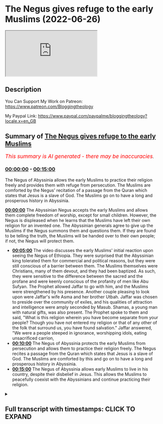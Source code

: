 # The Negus gives refuge to the early Muslims (2022-06-26)

<iframe loading='lazy' src='https://www.youtube.com/embed/zQjAMSpTYMc'></iframe>

## Description

You Can Support My Work on Patreon:
https://www.patreon.com/Bloggingtheology

My Paypal Link: 
https://www.paypal.com/paypalme/bloggingtheology?locale.x=en_GB

## Summary of [The Negus gives refuge to the early Muslims](https://www.youtube.com/watch?v=zQjAMSpTYMc)


*<span style="color:red; font-size:125%">This summary is AI generated - there may be inaccuracies</span>. [](/)*

### [00:00:00](https://www.youtube.com/watch?v=zQjAMSpTYMc&t=0) - [00:15:00](https://www.youtube.com/watch?v=zQjAMSpTYMc&t=900)

The Negus of Abyssinia allows the early Muslims to practice their religion freely and provides them with refuge from persecution. The Muslims are comforted by the Negus' recitation of a passage from the Quran which states that Jesus is a slave of God. The Muslims go on to have a long and prosperous history in Abyssinia.

**[00:00:00](https://www.youtube.com/watch?v=zQjAMSpTYMc&t=0)** The Abyssinian Negus accepts the early Muslims and allows them complete freedom of worship, except for small children. However, the Negus is displeased when he learns that the Muslims have left their own religion for an invented one. The Abyssinian generals agree to give up the Muslims if the Negus summons them and questions them. If they are found to be telling the truth, the Muslims will be handed over to their own people; if not, the Negus will protect them.
* **[00:05:00](https://www.youtube.com/watch?v=zQjAMSpTYMc&t=300)** The video discusses the early Muslims' initial reaction upon seeing the Negus of Ethiopia. They were surprised that the Abyssinian king tolerated them for commercial and political reasons, but they were still conscious of a barrier between them. The Muslims themselves were Christians, many of them devout, and they had been baptized. As such, they were sensitive to the difference between the sacred and the profane and were keenly conscious of the profanity of men like Abu Sufyan. The Prophet allowed Jaffar to go with him, and the Muslims were strengthened by his presence. Another couple pleasing to look upon were Jaffar's wife Asma and her brother Utbah. Jaffar was chosen to preside over the community of exiles, and his qualities of attraction and intelligence were amply seconded by Masub. Shamas, a young man with natural gifts, was also present. The Prophet spoke to them and said, "What is this religion wherein you have become separate from your people? Though you have not entered my religion or that of any other of the folk that surround us, you have found salvation." Jaffar answered, "We were a people steeped in ignorance, worshipping idols, eating unsacrificed carrion,
* **[00:10:00](https://www.youtube.com/watch?v=zQjAMSpTYMc&t=600)** The Negus of Abyssinia protects the early Muslims from persecution and allows them to practice their religion freely. The Negus recites a passage from the Quran which states that Jesus is a slave of God. The Muslims are comforted by this and go on to have a long and prosperous history in Abyssinia.
* **[00:15:00](https://www.youtube.com/watch?v=zQjAMSpTYMc&t=900)** The Negus of Abyssinia allows early Muslims to live in his country, despite their disbelief in Jesus. This allows the Muslims to peacefully coexist with the Abyssinians and continue practicing their religion.

<details><summary><h2>Full transcript with timestamps: CLICK TO EXPAND</h2></summary>

[0:00:03](https://youtu.be/zQjAMSpTYMc?t=3) in this story we read one of the most  
[0:00:05](https://youtu.be/zQjAMSpTYMc?t=5) touching episodes in the early history  
[0:00:08](https://youtu.be/zQjAMSpTYMc?t=8) of the muslim community  
[0:00:10](https://youtu.be/zQjAMSpTYMc?t=10) and i continue to read from muhammad his  
[0:00:13](https://youtu.be/zQjAMSpTYMc?t=13) life based on the earlier sources by  
[0:00:15](https://youtu.be/zQjAMSpTYMc?t=15) martin ling's chapter 27 entitled  
[0:00:19](https://youtu.be/zQjAMSpTYMc?t=19) abyssinia  
[0:00:21](https://youtu.be/zQjAMSpTYMc?t=21) the emigrants were well received in  
[0:00:24](https://youtu.be/zQjAMSpTYMc?t=24) abyssinia and were allowed complete  
[0:00:26](https://youtu.be/zQjAMSpTYMc?t=26) freedom of worship  
[0:00:28](https://youtu.be/zQjAMSpTYMc?t=28) in all not counting the small children  
[0:00:31](https://youtu.be/zQjAMSpTYMc?t=31) they took with them there were about 80  
[0:00:34](https://youtu.be/zQjAMSpTYMc?t=34) in number but they did not all go at the  
[0:00:37](https://youtu.be/zQjAMSpTYMc?t=37) same time  
[0:00:38](https://youtu.be/zQjAMSpTYMc?t=38) their flight was secretly planned and  
[0:00:41](https://youtu.be/zQjAMSpTYMc?t=41) carried out unobtrusively in small  
[0:00:44](https://youtu.be/zQjAMSpTYMc?t=44) groups  
[0:00:45](https://youtu.be/zQjAMSpTYMc?t=45) their families word and could have  
[0:00:48](https://youtu.be/zQjAMSpTYMc?t=48) stopped it  
[0:00:49](https://youtu.be/zQjAMSpTYMc?t=49) if they had known about it but the move  
[0:00:52](https://youtu.be/zQjAMSpTYMc?t=52) had been totally unexpected and they  
[0:00:55](https://youtu.be/zQjAMSpTYMc?t=55) failed to realize what had happened  
[0:00:57](https://youtu.be/zQjAMSpTYMc?t=57) until the believers had all reached  
[0:01:00](https://youtu.be/zQjAMSpTYMc?t=60) their final destination  
[0:01:03](https://youtu.be/zQjAMSpTYMc?t=63) the leaders of quraish however were  
[0:01:06](https://youtu.be/zQjAMSpTYMc?t=66) nonetheless determined that they should  
[0:01:08](https://youtu.be/zQjAMSpTYMc?t=68) not be left in peace to establish there  
[0:01:12](https://youtu.be/zQjAMSpTYMc?t=72) beyond their control a dangerous  
[0:01:15](https://youtu.be/zQjAMSpTYMc?t=75) community which might be increased  
[0:01:18](https://youtu.be/zQjAMSpTYMc?t=78) tenfold if others joined them  
[0:01:21](https://youtu.be/zQjAMSpTYMc?t=81) so they speedily thought out a plan and  
[0:01:24](https://youtu.be/zQjAMSpTYMc?t=84) made ready a quantity of presence of a  
[0:01:27](https://youtu.be/zQjAMSpTYMc?t=87) kind that the abyssinians were known to  
[0:01:31](https://youtu.be/zQjAMSpTYMc?t=91) value most  
[0:01:33](https://youtu.be/zQjAMSpTYMc?t=93) leatherwork they prized above all  
[0:01:37](https://youtu.be/zQjAMSpTYMc?t=97) so a large number of fine skins were  
[0:01:40](https://youtu.be/zQjAMSpTYMc?t=100) collected  
[0:01:41](https://youtu.be/zQjAMSpTYMc?t=101) enough to make a rich bribe for every  
[0:01:45](https://youtu.be/zQjAMSpTYMc?t=105) one of the negus's generals  
[0:01:49](https://youtu.be/zQjAMSpTYMc?t=109) there were also rich gifts for the negus  
[0:01:52](https://youtu.be/zQjAMSpTYMc?t=112) himself then they were then they  
[0:01:55](https://youtu.be/zQjAMSpTYMc?t=115) carefully chose two men one of whom was  
[0:02:00](https://youtu.be/zQjAMSpTYMc?t=120) of the clan of sham  
[0:02:03](https://youtu.be/zQjAMSpTYMc?t=123) quresh told them exactly what to do  
[0:02:07](https://youtu.be/zQjAMSpTYMc?t=127) they were to approach each of the  
[0:02:09](https://youtu.be/zQjAMSpTYMc?t=129) generals separately  
[0:02:12](https://youtu.be/zQjAMSpTYMc?t=132) give him his present and say  
[0:02:15](https://youtu.be/zQjAMSpTYMc?t=135) some young foolish men and women of our  
[0:02:18](https://youtu.be/zQjAMSpTYMc?t=138) people have taken refuge in this kingdom  
[0:02:22](https://youtu.be/zQjAMSpTYMc?t=142) they have left their own religion not  
[0:02:24](https://youtu.be/zQjAMSpTYMc?t=144) for yours but for one they have invented  
[0:02:28](https://youtu.be/zQjAMSpTYMc?t=148) one that is unknown to us  
[0:02:31](https://youtu.be/zQjAMSpTYMc?t=151) and to yourselves  
[0:02:33](https://youtu.be/zQjAMSpTYMc?t=153) the nobles of their people have sent us  
[0:02:36](https://youtu.be/zQjAMSpTYMc?t=156) to your king on their account that he  
[0:02:38](https://youtu.be/zQjAMSpTYMc?t=158) may send them home  
[0:02:40](https://youtu.be/zQjAMSpTYMc?t=160) so when we speak to him about them  
[0:02:44](https://youtu.be/zQjAMSpTYMc?t=164) counsel him to deliver them into our  
[0:02:47](https://youtu.be/zQjAMSpTYMc?t=167) hands and have no words with them  
[0:02:50](https://youtu.be/zQjAMSpTYMc?t=170) for their people see best how it is with  
[0:02:54](https://youtu.be/zQjAMSpTYMc?t=174) them  
[0:02:57](https://youtu.be/zQjAMSpTYMc?t=177) the generals all agreed and the two men  
[0:03:00](https://youtu.be/zQjAMSpTYMc?t=180) of quraish took their presence to the  
[0:03:03](https://youtu.be/zQjAMSpTYMc?t=183) negus  
[0:03:05](https://youtu.be/zQjAMSpTYMc?t=185) asking that the immigrants should be  
[0:03:07](https://youtu.be/zQjAMSpTYMc?t=187) given into their hands and explaining  
[0:03:10](https://youtu.be/zQjAMSpTYMc?t=190) the reason as they had done to the  
[0:03:12](https://youtu.be/zQjAMSpTYMc?t=192) generals  
[0:03:13](https://youtu.be/zQjAMSpTYMc?t=193) and finally adding  
[0:03:16](https://youtu.be/zQjAMSpTYMc?t=196) the nobles of their people who are their  
[0:03:18](https://youtu.be/zQjAMSpTYMc?t=198) fathers their uncles and their kinsmen  
[0:03:22](https://youtu.be/zQjAMSpTYMc?t=202) begged thee to restore them unto them  
[0:03:27](https://youtu.be/zQjAMSpTYMc?t=207) the generals were present at the  
[0:03:29](https://youtu.be/zQjAMSpTYMc?t=209) audience and now with one voice they  
[0:03:32](https://youtu.be/zQjAMSpTYMc?t=212) urge the to comply with their  
[0:03:34](https://youtu.be/zQjAMSpTYMc?t=214) request and give up the refugees in as  
[0:03:38](https://youtu.be/zQjAMSpTYMc?t=218) much as kinsmen are the best judges of  
[0:03:41](https://youtu.be/zQjAMSpTYMc?t=221) the affairs of their kinsmen  
[0:03:46](https://youtu.be/zQjAMSpTYMc?t=226) but the negus was displeased  
[0:03:49](https://youtu.be/zQjAMSpTYMc?t=229) and said  
[0:03:51](https://youtu.be/zQjAMSpTYMc?t=231) nay by god they shall not be put  
[0:03:54](https://youtu.be/zQjAMSpTYMc?t=234) betrayed  
[0:03:56](https://youtu.be/zQjAMSpTYMc?t=236) a people that have sought my protection  
[0:03:59](https://youtu.be/zQjAMSpTYMc?t=239) and made my country their abode and  
[0:04:02](https://youtu.be/zQjAMSpTYMc?t=242) chosen me above all others  
[0:04:06](https://youtu.be/zQjAMSpTYMc?t=246) give them up i will not  
[0:04:09](https://youtu.be/zQjAMSpTYMc?t=249) until i have summoned them and  
[0:04:11](https://youtu.be/zQjAMSpTYMc?t=251) questioned them concerning what these  
[0:04:13](https://youtu.be/zQjAMSpTYMc?t=253) men say of them  
[0:04:16](https://youtu.be/zQjAMSpTYMc?t=256) if it be as they have said then i will  
[0:04:19](https://youtu.be/zQjAMSpTYMc?t=259) deliver them unto them that they may  
[0:04:22](https://youtu.be/zQjAMSpTYMc?t=262) restore them to their own people  
[0:04:25](https://youtu.be/zQjAMSpTYMc?t=265) but if not then i will be their good  
[0:04:28](https://youtu.be/zQjAMSpTYMc?t=268) protector so long as they seek my  
[0:04:31](https://youtu.be/zQjAMSpTYMc?t=271) protection  
[0:04:34](https://youtu.be/zQjAMSpTYMc?t=274) then he sent for the companions of the  
[0:04:37](https://youtu.be/zQjAMSpTYMc?t=277) prophet and at the same time he  
[0:04:39](https://youtu.be/zQjAMSpTYMc?t=279) assembled his bishops who brought with  
[0:04:42](https://youtu.be/zQjAMSpTYMc?t=282) them their sacred books and spread them  
[0:04:45](https://youtu.be/zQjAMSpTYMc?t=285) open around the throne  
[0:04:48](https://youtu.be/zQjAMSpTYMc?t=288) amma and his fellow envoy had hoped to  
[0:04:52](https://youtu.be/zQjAMSpTYMc?t=292) prevent this meeting between the negus  
[0:04:55](https://youtu.be/zQjAMSpTYMc?t=295) and the refugees and it was indeed in  
[0:04:57](https://youtu.be/zQjAMSpTYMc?t=297) their interests to prevent it even more  
[0:05:01](https://youtu.be/zQjAMSpTYMc?t=301) so than they realized  
[0:05:04](https://youtu.be/zQjAMSpTYMc?t=304) for they were unaware that while the  
[0:05:06](https://youtu.be/zQjAMSpTYMc?t=306) abyssinians tolerated them for  
[0:05:09](https://youtu.be/zQjAMSpTYMc?t=309) commercial and political reasons  
[0:05:12](https://youtu.be/zQjAMSpTYMc?t=312) they looked down on them as heathens  
[0:05:16](https://youtu.be/zQjAMSpTYMc?t=316) and were conscious of a barrier between  
[0:05:18](https://youtu.be/zQjAMSpTYMc?t=318) them  
[0:05:20](https://youtu.be/zQjAMSpTYMc?t=320) they themselves were christians  
[0:05:23](https://youtu.be/zQjAMSpTYMc?t=323) many of them devout  
[0:05:26](https://youtu.be/zQjAMSpTYMc?t=326) they had been baptized they worshipped  
[0:05:28](https://youtu.be/zQjAMSpTYMc?t=328) the one god and they carried in their  
[0:05:31](https://youtu.be/zQjAMSpTYMc?t=331) flesh the sacrament of the eucharist  
[0:05:35](https://youtu.be/zQjAMSpTYMc?t=335) as such they were sensitive to the  
[0:05:37](https://youtu.be/zQjAMSpTYMc?t=337) difference between the sacred and the  
[0:05:40](https://youtu.be/zQjAMSpTYMc?t=340) profane and they were keenly conscious  
[0:05:43](https://youtu.be/zQjAMSpTYMc?t=343) of the profanity of men like amma  
[0:05:48](https://youtu.be/zQjAMSpTYMc?t=348) so much the more were they receptive  
[0:05:51](https://youtu.be/zQjAMSpTYMc?t=351) none more than the negus himself  
[0:05:53](https://youtu.be/zQjAMSpTYMc?t=353) to the impression of holy earnestness  
[0:05:57](https://youtu.be/zQjAMSpTYMc?t=357) and depth which was made on them by the  
[0:06:00](https://youtu.be/zQjAMSpTYMc?t=360) company of believers who were now  
[0:06:03](https://youtu.be/zQjAMSpTYMc?t=363) ushered into the throne room and a  
[0:06:06](https://youtu.be/zQjAMSpTYMc?t=366) murmur of wonderment arose from the  
[0:06:08](https://youtu.be/zQjAMSpTYMc?t=368) bishops and others  
[0:06:10](https://youtu.be/zQjAMSpTYMc?t=370) as they recognized that here were men  
[0:06:13](https://youtu.be/zQjAMSpTYMc?t=373) and women more akin to themselves than  
[0:06:17](https://youtu.be/zQjAMSpTYMc?t=377) to such a quraish as they had previously  
[0:06:20](https://youtu.be/zQjAMSpTYMc?t=380) encountered  
[0:06:22](https://youtu.be/zQjAMSpTYMc?t=382) moreover most of them were young and in  
[0:06:25](https://youtu.be/zQjAMSpTYMc?t=385) them many of them their piety of  
[0:06:28](https://youtu.be/zQjAMSpTYMc?t=388) demeanor was enhanced by a great natural  
[0:06:32](https://youtu.be/zQjAMSpTYMc?t=392) beauty  
[0:06:35](https://youtu.be/zQjAMSpTYMc?t=395) not for all of them had the emigration  
[0:06:37](https://youtu.be/zQjAMSpTYMc?t=397) been a necessity  
[0:06:39](https://youtu.be/zQjAMSpTYMc?t=399) uthman's family had given up trying to  
[0:06:42](https://youtu.be/zQjAMSpTYMc?t=402) make him recount  
[0:06:44](https://youtu.be/zQjAMSpTYMc?t=404) but the prophet nonetheless allowed him  
[0:06:47](https://youtu.be/zQjAMSpTYMc?t=407) to go and to take with him rukaya  
[0:06:50](https://youtu.be/zQjAMSpTYMc?t=410) their presence was a source of strength  
[0:06:53](https://youtu.be/zQjAMSpTYMc?t=413) to the community of exiles  
[0:06:57](https://youtu.be/zQjAMSpTYMc?t=417) another couple very pleasing to look  
[0:06:59](https://youtu.be/zQjAMSpTYMc?t=419) upon were jaffa and his wife asma  
[0:07:03](https://youtu.be/zQjAMSpTYMc?t=423) they were well protected by abu talib  
[0:07:06](https://youtu.be/zQjAMSpTYMc?t=426) but the refugees needed a spokesman and  
[0:07:09](https://youtu.be/zQjAMSpTYMc?t=429) jaffar was an eloquent speaker  
[0:07:13](https://youtu.be/zQjAMSpTYMc?t=433) he was also most winning in his person  
[0:07:16](https://youtu.be/zQjAMSpTYMc?t=436) and the prophet said to him on one  
[0:07:18](https://youtu.be/zQjAMSpTYMc?t=438) occasion  
[0:07:20](https://youtu.be/zQjAMSpTYMc?t=440) thou art like me in looks and in  
[0:07:23](https://youtu.be/zQjAMSpTYMc?t=443) character  
[0:07:25](https://youtu.be/zQjAMSpTYMc?t=445) it was jaffa he had chosen to preside  
[0:07:28](https://youtu.be/zQjAMSpTYMc?t=448) over the community of exiles  
[0:07:31](https://youtu.be/zQjAMSpTYMc?t=451) and his qualities of attraction and  
[0:07:34](https://youtu.be/zQjAMSpTYMc?t=454) intelligence were amply seconded by  
[0:07:37](https://youtu.be/zQjAMSpTYMc?t=457) masub of abd al-daar a young man whom  
[0:07:41](https://youtu.be/zQjAMSpTYMc?t=461) the prophet was later to entrust with a  
[0:07:43](https://youtu.be/zQjAMSpTYMc?t=463) mission of immense importance in virtue  
[0:07:47](https://youtu.be/zQjAMSpTYMc?t=467) of his natural gifts  
[0:07:50](https://youtu.be/zQjAMSpTYMc?t=470) likewise remarkable was a young maximite  
[0:07:54](https://youtu.be/zQjAMSpTYMc?t=474) known as shamas  
[0:07:56](https://youtu.be/zQjAMSpTYMc?t=476) whose mother was the sister of utbah  
[0:08:00](https://youtu.be/zQjAMSpTYMc?t=480) his name which means deacon  
[0:08:03](https://youtu.be/zQjAMSpTYMc?t=483) was given him because on one occasion  
[0:08:06](https://youtu.be/zQjAMSpTYMc?t=486) mecca had been visited by a christian  
[0:08:09](https://youtu.be/zQjAMSpTYMc?t=489) dignitary of that rank a man so  
[0:08:12](https://youtu.be/zQjAMSpTYMc?t=492) exceptionally handsome as to arouse  
[0:08:15](https://youtu.be/zQjAMSpTYMc?t=495) general admiration  
[0:08:17](https://youtu.be/zQjAMSpTYMc?t=497) whereupon utber had said  
[0:08:20](https://youtu.be/zQjAMSpTYMc?t=500) i will show you a shamas  
[0:08:22](https://youtu.be/zQjAMSpTYMc?t=502) more beautiful than he  
[0:08:25](https://youtu.be/zQjAMSpTYMc?t=505) and he went and brought before them his  
[0:08:28](https://youtu.be/zQjAMSpTYMc?t=508) sister's son  
[0:08:30](https://youtu.be/zQjAMSpTYMc?t=510) zaba  
[0:08:31](https://youtu.be/zQjAMSpTYMc?t=511) sophia's son was also present and there  
[0:08:34](https://youtu.be/zQjAMSpTYMc?t=514) were other cousins of the prophet  
[0:08:37](https://youtu.be/zQjAMSpTYMc?t=517) tulabe the son of awa two sons of uma  
[0:08:42](https://youtu.be/zQjAMSpTYMc?t=522) abd allah ibn jash and ube allah  
[0:08:45](https://youtu.be/zQjAMSpTYMc?t=525) together with the ubaid allah's umaired  
[0:08:48](https://youtu.be/zQjAMSpTYMc?t=528) wife um habiba  
[0:08:50](https://youtu.be/zQjAMSpTYMc?t=530) and the two sons of bara  
[0:08:57](https://youtu.be/zQjAMSpTYMc?t=537) both with their wives  
[0:08:59](https://youtu.be/zQjAMSpTYMc?t=539) it is from the beautiful um salama that  
[0:09:03](https://youtu.be/zQjAMSpTYMc?t=543) most of the accounts of this first  
[0:09:05](https://youtu.be/zQjAMSpTYMc?t=545) emigration have come down  
[0:09:10](https://youtu.be/zQjAMSpTYMc?t=550) when they were all assembled the  
[0:09:12](https://youtu.be/zQjAMSpTYMc?t=552) spoke to them and said  
[0:09:15](https://youtu.be/zQjAMSpTYMc?t=555) what is this religion wherein ye have  
[0:09:18](https://youtu.be/zQjAMSpTYMc?t=558) become separate from your people  
[0:09:20](https://youtu.be/zQjAMSpTYMc?t=560) though you have not entered my religion  
[0:09:23](https://youtu.be/zQjAMSpTYMc?t=563) nor that of any other of the folk that  
[0:09:26](https://youtu.be/zQjAMSpTYMc?t=566) surround us  
[0:09:28](https://youtu.be/zQjAMSpTYMc?t=568) and jaffa answered him saying  
[0:09:32](https://youtu.be/zQjAMSpTYMc?t=572) o king  
[0:09:33](https://youtu.be/zQjAMSpTYMc?t=573) we were a people steeped in ignorance  
[0:09:37](https://youtu.be/zQjAMSpTYMc?t=577) worshiping idols  
[0:09:39](https://youtu.be/zQjAMSpTYMc?t=579) eating unsacrificed carrion  
[0:09:42](https://youtu.be/zQjAMSpTYMc?t=582) committing abominations and the strong  
[0:09:45](https://youtu.be/zQjAMSpTYMc?t=585) would devour the weak  
[0:09:48](https://youtu.be/zQjAMSpTYMc?t=588) thus we were  
[0:09:50](https://youtu.be/zQjAMSpTYMc?t=590) until god sent us a messenger from out  
[0:09:54](https://youtu.be/zQjAMSpTYMc?t=594) of our midst  
[0:09:55](https://youtu.be/zQjAMSpTYMc?t=595) one whose lineage we knew  
[0:09:58](https://youtu.be/zQjAMSpTYMc?t=598) and his veracity and his worthiness of  
[0:10:00](https://youtu.be/zQjAMSpTYMc?t=600) trust and his  
[0:10:02](https://youtu.be/zQjAMSpTYMc?t=602) integrity he called us unto god  
[0:10:06](https://youtu.be/zQjAMSpTYMc?t=606) that we should testify to his oneness  
[0:10:09](https://youtu.be/zQjAMSpTYMc?t=609) and worship him and renounce what we and  
[0:10:13](https://youtu.be/zQjAMSpTYMc?t=613) our fathers had worshiped in the way of  
[0:10:15](https://youtu.be/zQjAMSpTYMc?t=615) stones and idols  
[0:10:19](https://youtu.be/zQjAMSpTYMc?t=619) and he commanded us to speak truly to  
[0:10:22](https://youtu.be/zQjAMSpTYMc?t=622) fulfill our promises to respect the ties  
[0:10:26](https://youtu.be/zQjAMSpTYMc?t=626) of kinship and the rights of our  
[0:10:29](https://youtu.be/zQjAMSpTYMc?t=629) neighbors  
[0:10:30](https://youtu.be/zQjAMSpTYMc?t=630) and to refrain from crimes and from  
[0:10:33](https://youtu.be/zQjAMSpTYMc?t=633) bloodshed  
[0:10:36](https://youtu.be/zQjAMSpTYMc?t=636) so we worship god alone and sitting not  
[0:10:40](https://youtu.be/zQjAMSpTYMc?t=640) beside him counting as forbidden what he  
[0:10:44](https://youtu.be/zQjAMSpTYMc?t=644) hath forbidden  
[0:10:45](https://youtu.be/zQjAMSpTYMc?t=645) and as listed what he hath allowed  
[0:10:49](https://youtu.be/zQjAMSpTYMc?t=649) for these reasons have our people turned  
[0:10:52](https://youtu.be/zQjAMSpTYMc?t=652) against us and have persecuted us to  
[0:10:56](https://youtu.be/zQjAMSpTYMc?t=656) make us forsake our religion and revert  
[0:10:59](https://youtu.be/zQjAMSpTYMc?t=659) from the worship of god to the worship  
[0:11:02](https://youtu.be/zQjAMSpTYMc?t=662) of idols  
[0:11:04](https://youtu.be/zQjAMSpTYMc?t=664) that is why we have come to thy country  
[0:11:07](https://youtu.be/zQjAMSpTYMc?t=667) having chosen thee above all others  
[0:11:11](https://youtu.be/zQjAMSpTYMc?t=671) and we have been happy in thy protection  
[0:11:15](https://youtu.be/zQjAMSpTYMc?t=675) and it is our hope o king that here with  
[0:11:19](https://youtu.be/zQjAMSpTYMc?t=679) thee  
[0:11:20](https://youtu.be/zQjAMSpTYMc?t=680) we shall not suffer wrong  
[0:11:26](https://youtu.be/zQjAMSpTYMc?t=686) the royal interpreters translated all  
[0:11:28](https://youtu.be/zQjAMSpTYMc?t=688) that he had said  
[0:11:30](https://youtu.be/zQjAMSpTYMc?t=690) the negus then asked if they had with  
[0:11:32](https://youtu.be/zQjAMSpTYMc?t=692) them any revelation that their prophet  
[0:11:35](https://youtu.be/zQjAMSpTYMc?t=695) had brought them from god and when jaffa  
[0:11:39](https://youtu.be/zQjAMSpTYMc?t=699) answered that they had  
[0:11:41](https://youtu.be/zQjAMSpTYMc?t=701) he said  
[0:11:42](https://youtu.be/zQjAMSpTYMc?t=702) then recite it to me  
[0:11:45](https://youtu.be/zQjAMSpTYMc?t=705) whereupon jaffa recited a passage from  
[0:11:48](https://youtu.be/zQjAMSpTYMc?t=708) the surah of mary which had been  
[0:11:51](https://youtu.be/zQjAMSpTYMc?t=711) recently revealed shortly before their  
[0:11:54](https://youtu.be/zQjAMSpTYMc?t=714) departure  
[0:11:56](https://youtu.be/zQjAMSpTYMc?t=716) the quran says  
[0:11:58](https://youtu.be/zQjAMSpTYMc?t=718) and make mention of mary in the book  
[0:12:01](https://youtu.be/zQjAMSpTYMc?t=721) when she withdrew from her people unto  
[0:12:04](https://youtu.be/zQjAMSpTYMc?t=724) her place towards the east  
[0:12:06](https://youtu.be/zQjAMSpTYMc?t=726) and secluded herself from them  
[0:12:09](https://youtu.be/zQjAMSpTYMc?t=729) and we sent unto her our spirit and it  
[0:12:12](https://youtu.be/zQjAMSpTYMc?t=732) appeared unto her in the likeness of a  
[0:12:15](https://youtu.be/zQjAMSpTYMc?t=735) perfect man  
[0:12:17](https://youtu.be/zQjAMSpTYMc?t=737) she said  
[0:12:19](https://youtu.be/zQjAMSpTYMc?t=739) i take refuge from thee in the  
[0:12:21](https://youtu.be/zQjAMSpTYMc?t=741) infinitely good if any piety thou hast  
[0:12:25](https://youtu.be/zQjAMSpTYMc?t=745) he said  
[0:12:26](https://youtu.be/zQjAMSpTYMc?t=746) i am none other than a messenger from  
[0:12:29](https://youtu.be/zQjAMSpTYMc?t=749) thy lord that i may bestow on thee a son  
[0:12:33](https://youtu.be/zQjAMSpTYMc?t=753) most pure  
[0:12:35](https://youtu.be/zQjAMSpTYMc?t=755) she said how can there be for me a son  
[0:12:39](https://youtu.be/zQjAMSpTYMc?t=759) when no man hath touched me nor am i  
[0:12:43](https://youtu.be/zQjAMSpTYMc?t=763) unchaste  
[0:12:45](https://youtu.be/zQjAMSpTYMc?t=765) he said  
[0:12:46](https://youtu.be/zQjAMSpTYMc?t=766) even so shall it be  
[0:12:49](https://youtu.be/zQjAMSpTYMc?t=769) thy lord saith it is easy for me  
[0:12:54](https://youtu.be/zQjAMSpTYMc?t=774) that we may make him a sign for mankind  
[0:12:58](https://youtu.be/zQjAMSpTYMc?t=778) and a mercy from us  
[0:13:00](https://youtu.be/zQjAMSpTYMc?t=780) and it is a thing ordained  
[0:13:06](https://youtu.be/zQjAMSpTYMc?t=786) the legos wept and his bishops wept also  
[0:13:10](https://youtu.be/zQjAMSpTYMc?t=790) when they heard him recite and when it  
[0:13:12](https://youtu.be/zQjAMSpTYMc?t=792) was translated they wept again and the  
[0:13:15](https://youtu.be/zQjAMSpTYMc?t=795)  said  
[0:13:16](https://youtu.be/zQjAMSpTYMc?t=796) this hath truly come from the same  
[0:13:19](https://youtu.be/zQjAMSpTYMc?t=799) source as that which jesus brought  
[0:13:23](https://youtu.be/zQjAMSpTYMc?t=803) then he turned to the two envoys of  
[0:13:26](https://youtu.be/zQjAMSpTYMc?t=806) quresh and said  
[0:13:28](https://youtu.be/zQjAMSpTYMc?t=808) you may go  
[0:13:29](https://youtu.be/zQjAMSpTYMc?t=809) for by god i will not deliver them unto  
[0:13:32](https://youtu.be/zQjAMSpTYMc?t=812) you they shall not be portrayed betrayed  
[0:13:39](https://youtu.be/zQjAMSpTYMc?t=819) but when they had withdrawn from the  
[0:13:41](https://youtu.be/zQjAMSpTYMc?t=821) royal presence ammo said to his  
[0:13:43](https://youtu.be/zQjAMSpTYMc?t=823) companion  
[0:13:44](https://youtu.be/zQjAMSpTYMc?t=824) tomorrow i will tell him a thing that  
[0:13:47](https://youtu.be/zQjAMSpTYMc?t=827) shall tear up this green growing  
[0:13:49](https://youtu.be/zQjAMSpTYMc?t=829) prosperity of theirs by the roots  
[0:13:53](https://youtu.be/zQjAMSpTYMc?t=833) i will tell them that they aver that  
[0:13:55](https://youtu.be/zQjAMSpTYMc?t=835) jesus the son of mary is a slave  
[0:14:00](https://youtu.be/zQjAMSpTYMc?t=840) so the next morning he went to the negus  
[0:14:03](https://youtu.be/zQjAMSpTYMc?t=843) and said o king  
[0:14:05](https://youtu.be/zQjAMSpTYMc?t=845) they utter an enormous lie about jesus  
[0:14:09](https://youtu.be/zQjAMSpTYMc?t=849) the son of mary  
[0:14:10](https://youtu.be/zQjAMSpTYMc?t=850) do but send to them and ask them what  
[0:14:14](https://youtu.be/zQjAMSpTYMc?t=854) they say of him  
[0:14:16](https://youtu.be/zQjAMSpTYMc?t=856) so they went so they so he sent them  
[0:14:19](https://youtu.be/zQjAMSpTYMc?t=859) word to come to him again and to tell  
[0:14:22](https://youtu.be/zQjAMSpTYMc?t=862) him what they said of jesus  
[0:14:25](https://youtu.be/zQjAMSpTYMc?t=865) whereupon they were troubled for nothing  
[0:14:27](https://youtu.be/zQjAMSpTYMc?t=867) of this kind had ever yet befallen them  
[0:14:31](https://youtu.be/zQjAMSpTYMc?t=871) they consulted together as what they  
[0:14:34](https://youtu.be/zQjAMSpTYMc?t=874) should reply when the question was put  
[0:14:37](https://youtu.be/zQjAMSpTYMc?t=877) to them though they all knew that they  
[0:14:39](https://youtu.be/zQjAMSpTYMc?t=879) had no choice but to say what god had  
[0:14:42](https://youtu.be/zQjAMSpTYMc?t=882) said so when they entered the royal  
[0:14:45](https://youtu.be/zQjAMSpTYMc?t=885) presence and it was said to them what  
[0:14:48](https://youtu.be/zQjAMSpTYMc?t=888) say ye o jesus the son of mary  
[0:14:51](https://youtu.be/zQjAMSpTYMc?t=891) jafar said  
[0:14:53](https://youtu.be/zQjAMSpTYMc?t=893) we say of him what our prophet brought  
[0:14:55](https://youtu.be/zQjAMSpTYMc?t=895) unto us  
[0:14:57](https://youtu.be/zQjAMSpTYMc?t=897) that he is the slave of god and his  
[0:15:01](https://youtu.be/zQjAMSpTYMc?t=901) messenger and his spirit and his word  
[0:15:05](https://youtu.be/zQjAMSpTYMc?t=905) which he cast unto mary the blessed  
[0:15:08](https://youtu.be/zQjAMSpTYMc?t=908) virgin  
[0:15:11](https://youtu.be/zQjAMSpTYMc?t=911) the lagos took a piece of wood and said  
[0:15:14](https://youtu.be/zQjAMSpTYMc?t=914) jesus the son of mary exceedeth not what  
[0:15:17](https://youtu.be/zQjAMSpTYMc?t=917) thou has said by the length of this  
[0:15:20](https://youtu.be/zQjAMSpTYMc?t=920) stick  
[0:15:21](https://youtu.be/zQjAMSpTYMc?t=921) and when the generals ran him snorted he  
[0:15:25](https://youtu.be/zQjAMSpTYMc?t=925) added for all your snorting  
[0:15:29](https://youtu.be/zQjAMSpTYMc?t=929) then he turned to jafar and his  
[0:15:30](https://youtu.be/zQjAMSpTYMc?t=930) companions and said  
[0:15:32](https://youtu.be/zQjAMSpTYMc?t=932) go your ways for you are safe in my land  
[0:15:36](https://youtu.be/zQjAMSpTYMc?t=936) not for mountains of gold would i harm a  
[0:15:39](https://youtu.be/zQjAMSpTYMc?t=939) single man of you  
[0:15:42](https://youtu.be/zQjAMSpTYMc?t=942) and with a movement of his hand towards  
[0:15:44](https://youtu.be/zQjAMSpTYMc?t=944) the envoys of quraish he said to his  
[0:15:47](https://youtu.be/zQjAMSpTYMc?t=947) attendant  
[0:15:48](https://youtu.be/zQjAMSpTYMc?t=948) return unto these two men their gifts  
[0:15:52](https://youtu.be/zQjAMSpTYMc?t=952) for i have no use for them  
[0:15:56](https://youtu.be/zQjAMSpTYMc?t=956) so amma and the other man went back  
[0:15:59](https://youtu.be/zQjAMSpTYMc?t=959) ignominiously  
[0:16:01](https://youtu.be/zQjAMSpTYMc?t=961) to mecca  
[0:16:03](https://youtu.be/zQjAMSpTYMc?t=963) meanwhile the news of what the  
[0:16:06](https://youtu.be/zQjAMSpTYMc?t=966) had said about jesus spread among the  
[0:16:09](https://youtu.be/zQjAMSpTYMc?t=969) people and they were troubled  
[0:16:12](https://youtu.be/zQjAMSpTYMc?t=972) and came out against him asking for an  
[0:16:15](https://youtu.be/zQjAMSpTYMc?t=975) explanation and accusing him of having  
[0:16:18](https://youtu.be/zQjAMSpTYMc?t=978) left their religion  
[0:16:20](https://youtu.be/zQjAMSpTYMc?t=980) he there upon sent to jafar and his  
[0:16:23](https://youtu.be/zQjAMSpTYMc?t=983) companions and made red made ready boats  
[0:16:26](https://youtu.be/zQjAMSpTYMc?t=986) for them and told them to embark and to  
[0:16:29](https://youtu.be/zQjAMSpTYMc?t=989) be ready to sail if necessary  
[0:16:33](https://youtu.be/zQjAMSpTYMc?t=993) then he took a parchment and wrote on it  
[0:16:38](https://youtu.be/zQjAMSpTYMc?t=998) he testifieth that there is no god but  
[0:16:41](https://youtu.be/zQjAMSpTYMc?t=1001) god and that muhammad is his slave and  
[0:16:43](https://youtu.be/zQjAMSpTYMc?t=1003) his messenger and that jesus the son of  
[0:16:46](https://youtu.be/zQjAMSpTYMc?t=1006) mary is his slave and his messenger and  
[0:16:49](https://youtu.be/zQjAMSpTYMc?t=1009) his spirit and his word which he cast  
[0:16:52](https://youtu.be/zQjAMSpTYMc?t=1012) unto mary  
[0:16:55](https://youtu.be/zQjAMSpTYMc?t=1015) then he put it beneath his gown and went  
[0:16:59](https://youtu.be/zQjAMSpTYMc?t=1019) out to his people who were assembled to  
[0:17:02](https://youtu.be/zQjAMSpTYMc?t=1022) meet him  
[0:17:03](https://youtu.be/zQjAMSpTYMc?t=1023) and he said to them abyssinians  
[0:17:07](https://youtu.be/zQjAMSpTYMc?t=1027) have i not the best claim to be your  
[0:17:10](https://youtu.be/zQjAMSpTYMc?t=1030) king  
[0:17:11](https://youtu.be/zQjAMSpTYMc?t=1031) they said that he had  
[0:17:14](https://youtu.be/zQjAMSpTYMc?t=1034) then what think ye of my life amongst  
[0:17:16](https://youtu.be/zQjAMSpTYMc?t=1036) you  
[0:17:17](https://youtu.be/zQjAMSpTYMc?t=1037) it hath been the best of lives they  
[0:17:20](https://youtu.be/zQjAMSpTYMc?t=1040) answered  
[0:17:21](https://youtu.be/zQjAMSpTYMc?t=1041) then what is it that troubleth you he  
[0:17:24](https://youtu.be/zQjAMSpTYMc?t=1044) said  
[0:17:26](https://youtu.be/zQjAMSpTYMc?t=1046) that thou  
[0:17:27](https://youtu.be/zQjAMSpTYMc?t=1047) left thou has left our religion they  
[0:17:31](https://youtu.be/zQjAMSpTYMc?t=1051) said and has maintained that jesus is a  
[0:17:34](https://youtu.be/zQjAMSpTYMc?t=1054) slave  
[0:17:37](https://youtu.be/zQjAMSpTYMc?t=1057) then what say you of jesus he asked  
[0:17:40](https://youtu.be/zQjAMSpTYMc?t=1060) we say that he is the son of god he  
[0:17:44](https://youtu.be/zQjAMSpTYMc?t=1064) answered  
[0:17:45](https://youtu.be/zQjAMSpTYMc?t=1065) then he put his hand on his breast  
[0:17:48](https://youtu.be/zQjAMSpTYMc?t=1068) pointing to where the parchment was  
[0:17:50](https://youtu.be/zQjAMSpTYMc?t=1070) hidden  
[0:17:51](https://youtu.be/zQjAMSpTYMc?t=1071) and testified to his belief in this  
[0:17:56](https://youtu.be/zQjAMSpTYMc?t=1076) which they took to refer to their words  
[0:18:01](https://youtu.be/zQjAMSpTYMc?t=1081) so they were satisfied  
[0:18:03](https://youtu.be/zQjAMSpTYMc?t=1083) and went away  
[0:18:04](https://youtu.be/zQjAMSpTYMc?t=1084) for they were happy under his rule and  
[0:18:07](https://youtu.be/zQjAMSpTYMc?t=1087) only wished to be reassured  
[0:18:10](https://youtu.be/zQjAMSpTYMc?t=1090) and the negus sent words jafar and his  
[0:18:13](https://youtu.be/zQjAMSpTYMc?t=1093) companions that they could disembark and  
[0:18:16](https://youtu.be/zQjAMSpTYMc?t=1096) go back to their dwellings  
[0:18:19](https://youtu.be/zQjAMSpTYMc?t=1099) where they went on living as before  
[0:18:22](https://youtu.be/zQjAMSpTYMc?t=1102) in comfort  
[0:18:24](https://youtu.be/zQjAMSpTYMc?t=1104) and security  
[0:18:28](https://youtu.be/zQjAMSpTYMc?t=1108) and there ends the 27th chapter of the  
[0:18:31](https://youtu.be/zQjAMSpTYMc?t=1111) book entitled abyssinia  
[0:18:34](https://youtu.be/zQjAMSpTYMc?t=1114) martin ling's his life based on the  
[0:18:36](https://youtu.be/zQjAMSpTYMc?t=1116) earliest sources  
[0:18:38](https://youtu.be/zQjAMSpTYMc?t=1118) till next time  

</details>
